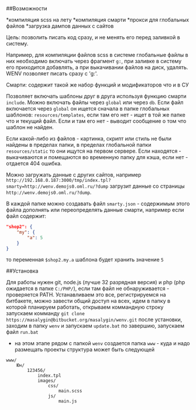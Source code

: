 ##Возможности

*компиляция scss на лету
*компиляция смарти
*прокси для глобальных файлов
*загрузка дампов данных с сайтов

Цель: позволить писать код сразу, и не менять его перед заливкой в систему.

Например, для компиляции файлов scss в системе глобальные файлы в них необходимо включать через фрагмент `g:`, при заливке в систему его приходится добавлять, а при выкачивании
файлов на диск, удалять. WENV позволяет писать сразу с 'g:'.

Смарти: содержит такой же набор функций и модификаторов что и в СУ

Позволяет включать шаблоны друг в друга используя функцию смарти `include`. Можно включать файлы через `global` или через `db`.
Если файл включается через `global` он ищется сначала в папке глобальных шаблонов: `resources/templates`, если там его нет - ищет в той же папке что и текущий файл.
Если и там его нет - выводит сообщение о том что шаблон не найден.

Если какой-либо из файлов - картинка, скрипт или стиль не были найдены в пределах папки, в пределах глобальной папки `resources/static` то они ищутся на первом сервере.
Если находятся - выкачиваются и помещаются во временную папку для кэша, если нет - отдается 404 ошибка.

Можно загружать данные с других сайтов, например `http://192.168.0.187:3000/tmp/index.tpl?smarty=http://wenv.demojs0.oml.ru/?dump`
загрузит данные со страницы `http://wenv.demojs0.oml.ru/?dump`.

В каждой папке можно создавать файл `smarty.json` - содержимым этого файла дополнять или переопределять данные смарти, например если файл содержит:

```json
"shop2": {
	"my": {
		"a": 5
	}
}
```

то переменная `$shop2.my.a` шаблона будет хранить значение `5`

##Установка

Для работы нужен git, node.js (лучше 32 разрядная версия) и php (php ожидается в папке `С:/PHP/`), если там файл не обнаруживается - проверяется PATH.
Устанавливаем это все, регистрируемся на битбакете, можно завести общий доступ на всех, идем в папку в которой планируем работать, открываем коммандную строку
запускаем комманду `git clone https://masalygin@bitbucket.org/masalygin/wenv.git`
после установки, заходим в папку `wenv` и запускаем `update.bat`
по завершию, запускаем файл `run.bat`
- на этом этапе рядом с папкой `wenv` создается папка `www` - куда и надо размещать проекты
структура может быть следующей

```
www/
	Юн/
		123456/
			index.tpl
			images/
				css/
					main.scss
				js/
					main.js
```